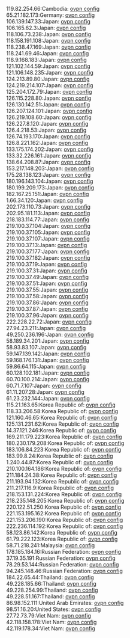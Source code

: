 119.82.254.66:Cambodia: [ovpn config](vpn/119_82_254_66.ovpn)  
65.21.182.173:Germany: [ovpn config](vpn/65_21_182_173.ovpn)  
106.139.147.33:Japan: [ovpn config](vpn/106_139_147_33.ovpn)  
106.165.62.3:Japan: [ovpn config](vpn/106_165_62_3.ovpn)  
118.106.73.238:Japan: [ovpn config](vpn/118_106_73_238.ovpn)  
118.158.191.108:Japan: [ovpn config](vpn/118_158_191_108.ovpn)  
118.238.47.169:Japan: [ovpn config](vpn/118_238_47_169.ovpn)  
118.241.69.46:Japan: [ovpn config](vpn/118_241_69_46.ovpn)  
118.9.168.183:Japan: [ovpn config](vpn/118_9_168_183.ovpn)  
121.102.144.59:Japan: [ovpn config](vpn/121_102_144_59.ovpn)  
121.106.148.235:Japan: [ovpn config](vpn/121_106_148_235.ovpn)  
124.213.89.80:Japan: [ovpn config](vpn/124_213_89_80.ovpn)  
124.219.214.107:Japan: [ovpn config](vpn/124_219_214_107.ovpn)  
125.204.172.79:Japan: [ovpn config](vpn/125_204_172_79.ovpn)  
126.115.228.80:Japan: [ovpn config](vpn/126_115_228_80.ovpn)  
126.130.142.51:Japan: [ovpn config](vpn/126_130_142_51.ovpn)  
126.207.124.101:Japan: [ovpn config](vpn/126_207_124_101.ovpn)  
126.219.108.60:Japan: [ovpn config](vpn/126_219_108_60.ovpn)  
126.227.8.120:Japan: [ovpn config](vpn/126_227_8_120.ovpn)  
126.4.218.53:Japan: [ovpn config](vpn/126_4_218_53.ovpn)  
126.74.193.170:Japan: [ovpn config](vpn/126_74_193_170.ovpn)  
126.8.221.162:Japan: [ovpn config](vpn/126_8_221_162.ovpn)  
133.175.174.202:Japan: [ovpn config](vpn/133_175_174_202.ovpn)  
133.32.226.161:Japan: [ovpn config](vpn/133_32_226_161.ovpn)  
138.64.208.87:Japan: [ovpn config](vpn/138_64_208_87.ovpn)  
153.217.148.203:Japan: [ovpn config](vpn/153_217_148_203.ovpn)  
175.28.138.123:Japan: [ovpn config](vpn/175_28_138_123.ovpn)  
180.196.143.104:Japan: [ovpn config](vpn/180_196_143_104.ovpn)  
180.199.209.173:Japan: [ovpn config](vpn/180_199_209_173.ovpn)  
182.167.25.151:Japan: [ovpn config](vpn/182_167_25_151.ovpn)  
1.66.34.120:Japan: [ovpn config](vpn/1_66_34_120.ovpn)  
202.173.110.73:Japan: [ovpn config](vpn/202_173_110_73.ovpn)  
202.95.181.113:Japan: [ovpn config](vpn/202_95_181_113.ovpn)  
218.183.114.77:Japan: [ovpn config](vpn/218_183_114_77.ovpn)  
219.100.37.104:Japan: [ovpn config](vpn/219_100_37_104.ovpn)  
219.100.37.105:Japan: [ovpn config](vpn/219_100_37_105.ovpn)  
219.100.37.107:Japan: [ovpn config](vpn/219_100_37_107.ovpn)  
219.100.37.13:Japan: [ovpn config](vpn/219_100_37_13.ovpn)  
219.100.37.177:Japan: [ovpn config](vpn/219_100_37_177.ovpn)  
219.100.37.182:Japan: [ovpn config](vpn/219_100_37_182.ovpn)  
219.100.37.19:Japan: [ovpn config](vpn/219_100_37_19.ovpn)  
219.100.37.31:Japan: [ovpn config](vpn/219_100_37_31.ovpn)  
219.100.37.49:Japan: [ovpn config](vpn/219_100_37_49.ovpn)  
219.100.37.51:Japan: [ovpn config](vpn/219_100_37_51.ovpn)  
219.100.37.55:Japan: [ovpn config](vpn/219_100_37_55.ovpn)  
219.100.37.58:Japan: [ovpn config](vpn/219_100_37_58.ovpn)  
219.100.37.86:Japan: [ovpn config](vpn/219_100_37_86.ovpn)  
219.100.37.87:Japan: [ovpn config](vpn/219_100_37_87.ovpn)  
219.100.37.96:Japan: [ovpn config](vpn/219_100_37_96.ovpn)  
222.228.22.72:Japan: [ovpn config](vpn/222_228_22_72.ovpn)  
27.94.23.211:Japan: [ovpn config](vpn/27_94_23_211.ovpn)  
49.250.236.196:Japan: [ovpn config](vpn/49_250_236_196.ovpn)  
58.189.34.201:Japan: [ovpn config](vpn/58_189_34_201.ovpn)  
58.93.83.107:Japan: [ovpn config](vpn/58_93_83_107.ovpn)  
59.147.139.142:Japan: [ovpn config](vpn/59_147_139_142.ovpn)  
59.168.176.131:Japan: [ovpn config](vpn/59_168_176_131.ovpn)  
59.86.64.115:Japan: [ovpn config](vpn/59_86_64_115.ovpn)  
60.128.102.181:Japan: [ovpn config](vpn/60_128_102_181.ovpn)  
60.70.100.214:Japan: [ovpn config](vpn/60_70_100_214.ovpn)  
60.71.7.107:Japan: [ovpn config](vpn/60_71_7_107.ovpn)  
61.11.207.28:Japan: [ovpn config](vpn/61_11_207_28.ovpn)  
61.23.232.144:Japan: [ovpn config](vpn/61_23_232_144.ovpn)  
115.21.163.65:Korea Republic of: [ovpn config](vpn/115_21_163_65.ovpn)  
118.33.206.58:Korea Republic of: [ovpn config](vpn/118_33_206_58.ovpn)  
121.160.46.65:Korea Republic of: [ovpn config](vpn/121_160_46_65.ovpn)  
125.131.231.62:Korea Republic of: [ovpn config](vpn/125_131_231_62.ovpn)  
14.37.121.246:Korea Republic of: [ovpn config](vpn/14_37_121_246.ovpn)  
169.211.179.223:Korea Republic of: [ovpn config](vpn/169_211_179_223.ovpn)  
180.230.179.208:Korea Republic of: [ovpn config](vpn/180_230_179_208.ovpn)  
183.106.84.223:Korea Republic of: [ovpn config](vpn/183_106_84_223.ovpn)  
183.99.8.24:Korea Republic of: [ovpn config](vpn/183_99_8_24.ovpn)  
1.240.44.87:Korea Republic of: [ovpn config](vpn/1_240_44_87.ovpn)  
210.100.164.186:Korea Republic of: [ovpn config](vpn/210_100_164_186.ovpn)  
211.184.24.38:Korea Republic of: [ovpn config](vpn/211_184_24_38.ovpn)  
211.193.94.132:Korea Republic of: [ovpn config](vpn/211_193_94_132.ovpn)  
211.217.116.9:Korea Republic of: [ovpn config](vpn/211_217_116_9.ovpn)  
218.153.131.224:Korea Republic of: [ovpn config](vpn/218_153_131_224.ovpn)  
218.235.148.205:Korea Republic of: [ovpn config](vpn/218_235_148_205.ovpn)  
220.122.51.250:Korea Republic of: [ovpn config](vpn/220_122_51_250.ovpn)  
221.153.195.162:Korea Republic of: [ovpn config](vpn/221_153_195_162.ovpn)  
221.153.206.190:Korea Republic of: [ovpn config](vpn/221_153_206_190.ovpn)  
222.236.114.192:Korea Republic of: [ovpn config](vpn/222_236_114_192.ovpn)  
58.123.86.142:Korea Republic of: [ovpn config](vpn/58_123_86_142.ovpn)  
61.79.222.123:Korea Republic of: [ovpn config](vpn/61_79_222_123.ovpn)  
58.71.218.241:Malaysia: [ovpn config](vpn/58_71_218_241.ovpn)  
178.185.184.16:Russian Federation: [ovpn config](vpn/178_185_184_16.ovpn)  
37.19.35.191:Russian Federation: [ovpn config](vpn/37_19_35_191.ovpn)  
78.29.53.144:Russian Federation: [ovpn config](vpn/78_29_53_144.ovpn)  
94.245.148.46:Russian Federation: [ovpn config](vpn/94_245_148_46.ovpn)  
184.22.65.44:Thailand: [ovpn config](vpn/184_22_65_44.ovpn)  
49.228.185.66:Thailand: [ovpn config](vpn/49_228_185_66.ovpn)  
49.228.254.99:Thailand: [ovpn config](vpn/49_228_254_99.ovpn)  
49.228.51.167:Thailand: [ovpn config](vpn/49_228_51_167.ovpn)  
86.98.152.111:United Arab Emirates: [ovpn config](vpn/86_98_152_111.ovpn)  
98.51.16.20:United States: [ovpn config](vpn/98_51_16_20.ovpn)  
27.72.73.79:Viet Nam: [ovpn config](vpn/27_72_73_79.ovpn)  
42.118.158.178:Viet Nam: [ovpn config](vpn/42_118_158_178.ovpn)  
42.119.178.34:Viet Nam: [ovpn config](vpn/42_119_178_34.ovpn)  
